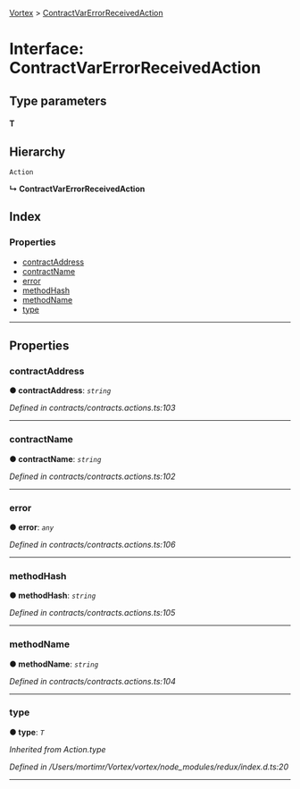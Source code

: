 [Vortex](../README.md) > [ContractVarErrorReceivedAction](../interfaces/contractvarerrorreceivedaction.md)

# Interface: ContractVarErrorReceivedAction

## Type parameters
#### T 
## Hierarchy

 `Action`

**↳ ContractVarErrorReceivedAction**

## Index

### Properties

* [contractAddress](contractvarerrorreceivedaction.md#contractaddress)
* [contractName](contractvarerrorreceivedaction.md#contractname)
* [error](contractvarerrorreceivedaction.md#error)
* [methodHash](contractvarerrorreceivedaction.md#methodhash)
* [methodName](contractvarerrorreceivedaction.md#methodname)
* [type](contractvarerrorreceivedaction.md#type)

---

## Properties

<a id="contractaddress"></a>

###  contractAddress

**● contractAddress**: *`string`*

*Defined in contracts/contracts.actions.ts:103*

___
<a id="contractname"></a>

###  contractName

**● contractName**: *`string`*

*Defined in contracts/contracts.actions.ts:102*

___
<a id="error"></a>

###  error

**● error**: *`any`*

*Defined in contracts/contracts.actions.ts:106*

___
<a id="methodhash"></a>

###  methodHash

**● methodHash**: *`string`*

*Defined in contracts/contracts.actions.ts:105*

___
<a id="methodname"></a>

###  methodName

**● methodName**: *`string`*

*Defined in contracts/contracts.actions.ts:104*

___
<a id="type"></a>

###  type

**● type**: *`T`*

*Inherited from Action.type*

*Defined in /Users/mortimr/Vortex/vortex/node_modules/redux/index.d.ts:20*

___

